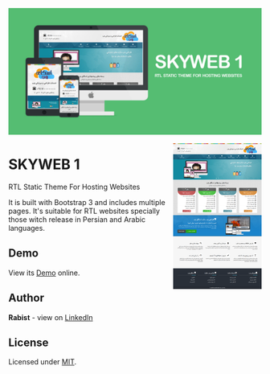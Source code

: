 ![catalog](docs/catalog.jpg)

<img align="right" width="35%" src="docs/screenshot.png">

# SKYWEB 1

RTL Static Theme For Hosting Websites

It is built with Bootstrap 3 and includes multiple pages. It's suitable for RTL websites specially those witch release in Persian and Arabic languages.

## Demo
View its [Demo](https://geraked.ir/portfolio/themes/skyweb-1/) online.

## Author
**Rabist** - view on [LinkedIn](https://www.linkedin.com/in/rabist)

## License
Licensed under [MIT](LICENSE).